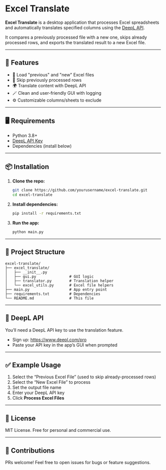 # Excel Translate

**Excel Translate** is a desktop application that processes Excel spreadsheets and automatically translates specified columns using the [DeepL API](https://www.deepl.com/).

It compares a previously processed file with a new one, skips already processed rows, and exports the translated result to a new Excel file.

---

## 🚀 Features

- 🧾 Load "previous" and "new" Excel files
- 🧼 Skip previously processed rows
- 🌍 Translate content with DeepL API
- 🪄 Clean and user-friendly GUI with logging
- ⚙️ Customizable columns/sheets to exclude

---

## 🖥️ Requirements

- Python 3.8+
- [DeepL API Key](https://www.deepl.com/pro-api)
- Dependencies (install below)

---

## 📦 Installation

1. **Clone the repo:**

   ```bash
   git clone https://github.com/yourusername/excel-translate.git
   cd excel-translate
   ```

2. **Install dependencies:**

   ```bash
   pip install -r requirements.txt
   ```

3. **Run the app:**

   ```bash
   python main.py
   ```

---

## 📂 Project Structure

```
excel-translate/
├── excel_translate/
│   ├── __init__.py
│   ├── gui.py               # GUI logic
│   ├── translator.py        # Translation helper
│   └── excel_utils.py       # Excel file helpers
├── main.py                  # App entry point
├── requirements.txt         # Dependencies
└── README.md                # This file
```

---

## 🔐 DeepL API

You’ll need a DeepL API key to use the translation feature.

- Sign up: https://www.deepl.com/pro
- Paste your API key in the app’s GUI when prompted

---

## ✅ Example Usage

1. Select the “Previous Excel File” (used to skip already-processed rows)
2. Select the “New Excel File” to process
3. Set the output file name
4. Enter your DeepL API key
5. Click **Process Excel Files**

---

## 📃 License

MIT License. Free for personal and commercial use.

---

## 🤝 Contributions

PRs welcome! Feel free to open issues for bugs or feature suggestions.